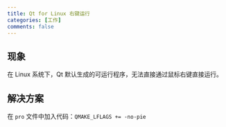 ```yaml
---
title: Qt for Linux 右键运行
categories: [工作]
comments: false
---
```


## 现象
在 Linux 系统下，Qt 默认生成的可运行程序，无法直接通过鼠标右键直接运行。

## 解决方案
在 `pro` 文件中加入代码：`QMAKE_LFLAGS += -no-pie`